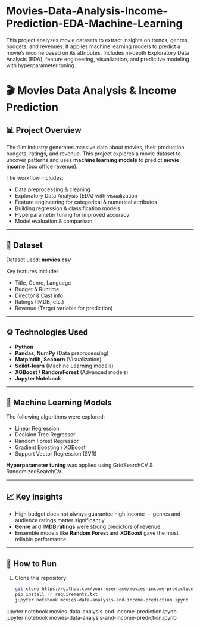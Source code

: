 # Movies-Data-Analysis-Income-Prediction-EDA-Machine-Learning
This project analyzes movie datasets to extract insights on trends, genres, budgets, and revenues. It applies machine learning models to predict a movie’s income based on its attributes. Includes in-depth Exploratory Data Analysis (EDA), feature engineering, visualization, and predictive modeling with hyperparameter tuning.
# 🎬 Movies Data Analysis & Income Prediction

## 📊 Project Overview
The film industry generates massive data about movies, their production budgets, ratings, and revenue. This project explores a movie dataset to uncover patterns and uses **machine learning models** to predict **movie income** (box office revenue).

The workflow includes:
- Data preprocessing & cleaning
- Exploratory Data Analysis (EDA) with visualization
- Feature engineering for categorical & numerical attributes
- Building regression & classification models
- Hyperparameter tuning for improved accuracy
- Model evaluation & comparison

---

## 📂 Dataset
Dataset used: **movies.csv**

Key features include:
- Title, Genre, Language
- Budget & Runtime
- Director & Cast info
- Ratings (IMDB, etc.)
- Revenue (Target variable for prediction)

---

## ⚙️ Technologies Used
- **Python**
- **Pandas, NumPy** (Data preprocessing)
- **Matplotlib, Seaborn** (Visualization)
- **Scikit-learn** (Machine Learning models)
- **XGBoost / RandomForest** (Advanced models)
- **Jupyter Notebook**

---

## 🧠 Machine Learning Models
The following algorithms were explored:
- Linear Regression
- Decision Tree Regressor
- Random Forest Regressor
- Gradient Boosting / XGBoost
- Support Vector Regression (SVR)

**Hyperparameter tuning** was applied using GridSearchCV & RandomizedSearchCV.

---

## 📈 Key Insights
- High budget does not always guarantee high income — genres and audience ratings matter significantly.
- **Genre** and **IMDB ratings** were strong predictors of revenue.
- Ensemble models like **Random Forest** and **XGBoost** gave the most reliable performance.

---

## 🚀 How to Run
1. Clone this repository:
   ```bash
   git clone https://github.com/your-username/movies-income-prediction.git
   pip install -r requirements.txt
   jupyter notebook movies-data-analysis-and-income-prediction.ipynb

jupyter notebook movies-data-analysis-and-income-prediction.ipynb
jupyter notebook movies-data-analysis-and-income-prediction.ipynb
